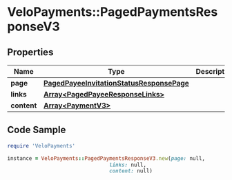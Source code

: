 # VeloPayments::PagedPaymentsResponseV3

## Properties

Name | Type | Description | Notes
------------ | ------------- | ------------- | -------------
**page** | [**PagedPayeeInvitationStatusResponsePage**](PagedPayeeInvitationStatusResponsePage.md) |  | [optional] 
**links** | [**Array&lt;PagedPayeeResponseLinks&gt;**](PagedPayeeResponseLinks.md) |  | [optional] 
**content** | [**Array&lt;PaymentV3&gt;**](PaymentV3.md) |  | [optional] 

## Code Sample

```ruby
require 'VeloPayments'

instance = VeloPayments::PagedPaymentsResponseV3.new(page: null,
                                 links: null,
                                 content: null)
```



